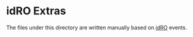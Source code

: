 # idRO Extras
The files under this directory are written manually based on [idRO](http://ragnarok.lytogame.com) events.
